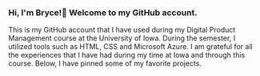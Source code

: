 ### Hi, I'm Bryce!👋 Welcome to my GitHub account.

This is my GitHub account that I have used during my Digital Product Management course at the University of Iowa. During the semester, I utilized tools such as HTML, CSS and Microsoft Azure. I am grateful for all the experiences that I have had during my time at Iowa and through this course. Below, I have pinned some of my favorite projects. 
